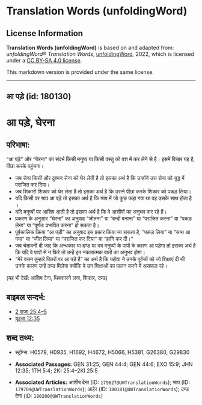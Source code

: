 # Translation Words (unfoldingWord)

## License Information

**Translation Words (unfoldingWord)** is based on and adapted from: _unfoldingWord® Translation Words_, [unfoldingWord](https://unfoldingword.org/utw), 2022, which is licensed under a [CC BY-SA 4.0 license](https://creativecommons.org/licenses/by-sa/4.0/legalcode.en).

This markdown version is provided under the same license.



--------------------------------

## आ पड़े (id: 180130)

आ पड़े, घेरना
============

परिभाषा:
--------

“आ पड़े” और “घेरना” का संदर्भ किसी मनुष्य या किसी वस्तु को वश में कर लेने से है। इसमें विचार यह है, पीछा करके पहुंचना।

* जब सेना किसी और दुश्मन सेना को घेर लेती है तो इसका अर्थ है कि उन्होंने उस सेना को युद्ध में पराजित कर दिया।
* जब शिकारी शिकार को घेर लेता है तो इसका अर्थ है कि उसने पीछा करके शिकार को पकड़ लिया।
* यदि किसी पर श्राप आ पड़े तो इसका अर्थ है कि श्राप में जो कुछ कहा गया था वह उसके साथ होता है ।
* यदि मनुष्यों पर आशिष आती है तो इसका अर्थ है कि वे आशीषों का अनुभव कर रहे हैं।
* प्रकरण के अनुसार “घेरना” का अनुवाद “जीतना” या “बन्दी बनाना” या “पराजित करना” या “पकड़ लेना” या “पूर्णतः प्रभावित करना” हो सकता है।
* पूर्वकालिक क्रिया “आ पड़ी” का अनुवाद इस प्रकार किया जा सकता है, “पकड़ लिया” या “साथ आ गया” या “जीत लिया” या “पराजित कर दिया” या “हानि कर दी।"
* जब चेतावनी दी जाए कि अन्धकार या दण्ड या भय मनुष्यों के पापों के कारण आ पड़ेगा तो इसका अर्थ है कि यदि वे पापों से न फिरे तो उन्हें इन नकारात्मक बातों का अनुभव होगा।
* “मेरे वचन तुम्हारे पितरों पर आ पड़े है” का अर्थ है कि यहोवा ने उनके पूर्वजों को जो शिक्षाएं दी थी उनके कारण उन्हें दण्ड मिलेगा क्योंकि वे उन शिक्षाओं का पालन करने में असफल रहे।

(यह भी देखें: आशिष देना, धिक्कारने लगा, शिकार, दण्ड)

बाइबल सन्दर्भ:
--------------

* [2 राजा 25:4–5](https://ref.ly/2Kgs0:0)
* [यूहन्ना 12:35](https://ref.ly/John12:35)

शब्द तथ्य:
----------

* स्ट्रोंग्स: H0579, H0935, H1692, H4672, H5066, H5381, G26380, G29830

* **Associated Passages:** GEN 31:25; GEN 44:4; GEN 44:6; EXO 15:9; JHN 12:35; 1TH 5:4; 2KI 25:4–2KI 25:5
* **Associated Articles:** आशीष देना (ID: `179627@UWTranslationWords`); श्राप (ID: `179709@UWTranslationWords`); आहेर (ID: `180181@UWTranslationWords`); दण्ड देना (ID: `180200@UWTranslationWords`)


